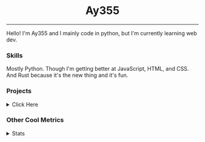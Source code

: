 <h1 align="center"><b>Ay355</b></h1>

---

Hello! I'm Ay355 and I mainly code in python, but I'm currently learning web dev.


### Skills

Mostly Python. Though I'm getting better at JavaScript, HTML, and CSS. And Rust because it's the new thing and it's fun.


### Projects

<details>
 <summary>Click Here</summary>
<br>

 This is probably out of date

[Standle](https://discord.com/oauth2/authorize?client_id=810345494223781899&scope=bot&permissions=8)
 - A multipurpose discord bot for your discord server. Has useful and fun commands for you to mess around with. Made with [discord.py](https://www.github.com/Rapptz/discord.py).

[RoboAy355](https://github.com/Ay-355/RoboAy355)
 - A personal discord bot that I use for random things.

[Asyncdictionary](https://github.com/Ay-355/asyncdictionary)
 - An async wrapper for the freedictionaryAPI. See the README for more info.

 
That's pretty much it, other stuff is closed-source.
 
</details>


### Other Cool Metrics


<details>
<summary>Stats</summary>
<br>
 
<a href="https://github.com/Ay-355">
 <img align="center" src="https://github-readme-stats.vercel.app/api?username=Ay-355&theme=tokyonight&show_icons=true&count_private=true&hide_border=true" />
</a><a href="https://github.com/Ay-355">
  <img align="center" src="https://github-readme-stats.vercel.app/api/top-langs/?username=Ay-355&hide=toml,yaml,cmake&layout=compact&langs_count=8&theme=tokyonight&hide_border=true" />
</a>

 
&nbsp; <!-- Space character to put some space between the different stat types. -->

 
<!--START_SECTION:waka-->
**🐱 My GitHub Data** 

> 🏆 527 Contributions in the Year 2021
 > 
> 📦 1.3 kB Used in GitHub's Storage 
 > 
> 🚫 Not Opted to Hire
 > 
> 📜 14 Public Repositories 
 > 
> 🔑 4 Private Repositories  
 > 
**I'm an Early 🐤** 

```text
🌞 Morning    17 commits     █░░░░░░░░░░░░░░░░░░░░░░░░   6.46% 
🌆 Daytime    120 commits    ███████████░░░░░░░░░░░░░░   45.63% 
🌃 Evening    122 commits    ███████████░░░░░░░░░░░░░░   46.39% 
🌙 Night      4 commits      ░░░░░░░░░░░░░░░░░░░░░░░░░   1.52%

```
📅 **I'm Most Productive on Friday** 

```text
Monday       42 commits     ████░░░░░░░░░░░░░░░░░░░░░   15.97% 
Tuesday      30 commits     ██░░░░░░░░░░░░░░░░░░░░░░░   11.41% 
Wednesday    24 commits     ██░░░░░░░░░░░░░░░░░░░░░░░   9.13% 
Thursday     46 commits     ████░░░░░░░░░░░░░░░░░░░░░   17.49% 
Friday       47 commits     ████░░░░░░░░░░░░░░░░░░░░░   17.87% 
Saturday     46 commits     ████░░░░░░░░░░░░░░░░░░░░░   17.49% 
Sunday       28 commits     ██░░░░░░░░░░░░░░░░░░░░░░░   10.65%

```


📊 **This Week I Spent My Time On** 

```text
💬 Programming Languages: 
Python                   1 hr 13 mins        ███████████░░░░░░░░░░░░░░   45.22% 
Rust                     46 mins             ███████░░░░░░░░░░░░░░░░░░   28.89% 
CSS                      23 mins             ███░░░░░░░░░░░░░░░░░░░░░░   14.48% 
Bash                     12 mins             ██░░░░░░░░░░░░░░░░░░░░░░░   7.69% 
Lua                      5 mins              ░░░░░░░░░░░░░░░░░░░░░░░░░   3.16%

🔥 Editors: 
Neovim                   2 hrs 24 mins       ██████████████████████░░░   89.15% 
Notepad++                17 mins             ██░░░░░░░░░░░░░░░░░░░░░░░   10.85%

🐱‍💻 Projects: 
Unknown Project          2 hrs 4 mins        ███████████████████░░░░░░   77.12% 
standle-bot              19 mins             ███░░░░░░░░░░░░░░░░░░░░░░   11.83% 
starship                 12 mins             ██░░░░░░░░░░░░░░░░░░░░░░░   7.9% 
nvim                     5 mins              ░░░░░░░░░░░░░░░░░░░░░░░░░   3.16%

💻 Operating System: 
Windows                  2 hrs 41 mins       █████████████████████████   100.0%

```

**I Mostly Code in Python** 

```text
Python                   7 repos             ███████████████████░░░░░░   77.78% 
HTML                     1 repo              ██░░░░░░░░░░░░░░░░░░░░░░░   11.11% 
C++                      1 repo              ██░░░░░░░░░░░░░░░░░░░░░░░   11.11%

```



 Last Updated on 22/09/2021
<!--END_SECTION:waka-->
</details>
